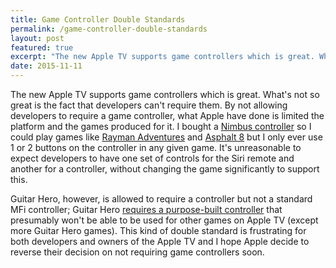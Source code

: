 ```yaml
---
title: Game Controller Double Standards
permalink: /game-controller-double-standards
layout: post
featured: true
excerpt: "The new Apple TV supports game controllers which is great. What's not so great is the fact that developers can't require them."
date: 2015-11-11
---
```


The new Apple TV supports game controllers which is great. What's not so great is the fact that developers can't require them. By not allowing developers to require a game controller, what Apple have done is limited the platform and the games produced for it. I bought a [Nimbus controller](http://www.apple.com/uk/shop/product/HJ162ZM/A/steelseries-nimbus-wireless-gaming-controller) so I could play games like [Rayman Adventures](https://itunes.apple.com/nz/app/rayman-adventures./id973020044?mt=8&at=1001l3gY&ct=twitter) and [Asphalt 8](https://itunes.apple.com/gb/app/asphalt-8-airborne/id610391947?mt=8&at=1001l3gY&ct=twitter) but I only ever use 1 or 2 buttons on the controller in any given game. It's unreasonable to expect developers to have one set of controls for the Siri remote and another for a controller, without changing the game significantly to support this.

Guitar Hero, however, is allowed to require a controller but not a standard MFi controller; Guitar Hero [requires a purpose-built controller](https://twitter.com/stroughtonsmith/status/664351390739865600) that presumably won't be able to be used for other games on Apple TV (except more Guitar Hero games). This kind of double standard is frustrating for both developers and owners of the Apple TV and I hope Apple decide to reverse their decision on not requiring game controllers soon.